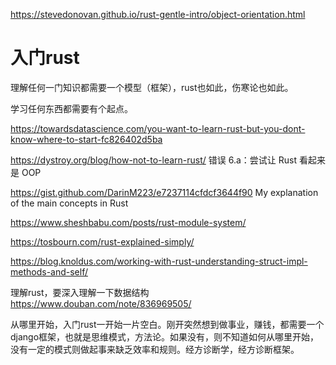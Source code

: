https://stevedonovan.github.io/rust-gentle-intro/object-orientation.html

# 入门rust

理解任何一门知识都需要一个模型（框架），rust也如此，伤寒论也如此。

学习任何东西都需要有个起点。

https://towardsdatascience.com/you-want-to-learn-rust-but-you-dont-know-where-to-start-fc826402d5ba

https://dystroy.org/blog/how-not-to-learn-rust/   错误 6.a：尝试让 Rust 看起来是 OOP

https://gist.github.com/DarinM223/e7237114cfdcf3644f90  My explanation of the main concepts in Rust

https://www.sheshbabu.com/posts/rust-module-system/

https://tosbourn.com/rust-explained-simply/

https://blog.knoldus.com/working-with-rust-understanding-struct-impl-methods-and-self/

理解rust，要深入理解一下数据结构 https://www.douban.com/note/836969505/


从哪里开始，入门rust一开始一片空白。刚开突然想到做事业，赚钱，都需要一个django框架，也就是思维模式，方法论。如果没有，则不知道如何从哪里开始，没有一定的模式则做起事来缺乏效率和规则。经方诊断学，经方诊断框架。


